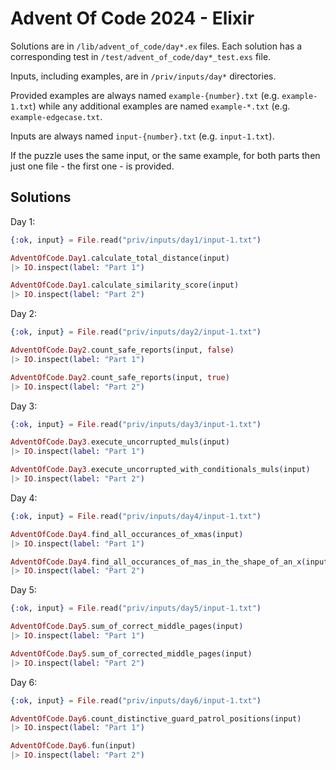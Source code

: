 # Advent Of Code 2024 - Elixir

Solutions are in `/lib/advent_of_code/day*.ex` files.
Each solution has a corresponding test in `/test/advent_of_code/day*_test.exs` file.

Inputs, including examples, are in `/priv/inputs/day*` directories.

Provided examples are always named `example-{number}.txt` (e.g. `example-1.txt`) 
while any additional examples are named `example-*.txt` (e.g. `example-edgecase.txt`.

Inputs are always named `input-{number}.txt` (e.g. `input-1.txt`).

If the puzzle uses the same input, or the same example, for both parts then 
just one file - the first one - is provided.

## Solutions

Day 1:

```elixir
{:ok, input} = File.read("priv/inputs/day1/input-1.txt")

AdventOfCode.Day1.calculate_total_distance(input)
|> IO.inspect(label: "Part 1")

AdventOfCode.Day1.calculate_similarity_score(input)
|> IO.inspect(label: "Part 2")
```

Day 2:

```elixir
{:ok, input} = File.read("priv/inputs/day2/input-1.txt")

AdventOfCode.Day2.count_safe_reports(input, false)
|> IO.inspect(label: "Part 1")

AdventOfCode.Day2.count_safe_reports(input, true)
|> IO.inspect(label: "Part 2")
```

Day 3:

```elixir
{:ok, input} = File.read("priv/inputs/day3/input-1.txt")

AdventOfCode.Day3.execute_uncorrupted_muls(input)
|> IO.inspect(label: "Part 1")

AdventOfCode.Day3.execute_uncorrupted_with_conditionals_muls(input)
|> IO.inspect(label: "Part 2")
```

Day 4:

```elixir
{:ok, input} = File.read("priv/inputs/day4/input-1.txt")

AdventOfCode.Day4.find_all_occurances_of_xmas(input)
|> IO.inspect(label: "Part 1")

AdventOfCode.Day4.find_all_occurances_of_mas_in_the_shape_of_an_x(input)
|> IO.inspect(label: "Part 2")
```

Day 5:

```elixir
{:ok, input} = File.read("priv/inputs/day5/input-1.txt")

AdventOfCode.Day5.sum_of_correct_middle_pages(input)
|> IO.inspect(label: "Part 1")

AdventOfCode.Day5.sum_of_corrected_middle_pages(input)
|> IO.inspect(label: "Part 2")
```

Day 6:

```elixir
{:ok, input} = File.read("priv/inputs/day6/input-1.txt")

AdventOfCode.Day6.count_distinctive_guard_patrol_positions(input)
|> IO.inspect(label: "Part 1")

AdventOfCode.Day6.fun(input)
|> IO.inspect(label: "Part 2")
```
